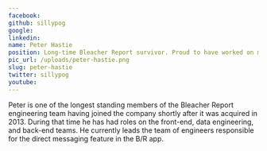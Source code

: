 ```yaml
---
facebook: 
github: sillypog
google: 
linkedin: 
name: Peter Hastie
position: Long-time Bleacher Report survivor. Proud to have worked on many of the social features (authentication, graph search, direct messaging) that keeps our app improving
pic_url: /uploads/peter-hastie.png
slug: peter-hastie
twitter: sillypog
youtube: 
---
```

<p>Peter is one of the longest standing members of the Bleacher Report engineering team having joined the company shortly after it was acquired in 2013. During that time he has had roles on the front-end, data engineering, and back-end teams. He currently leads the team of engineers responsible for the direct messaging feature in the B/R app.</p>
